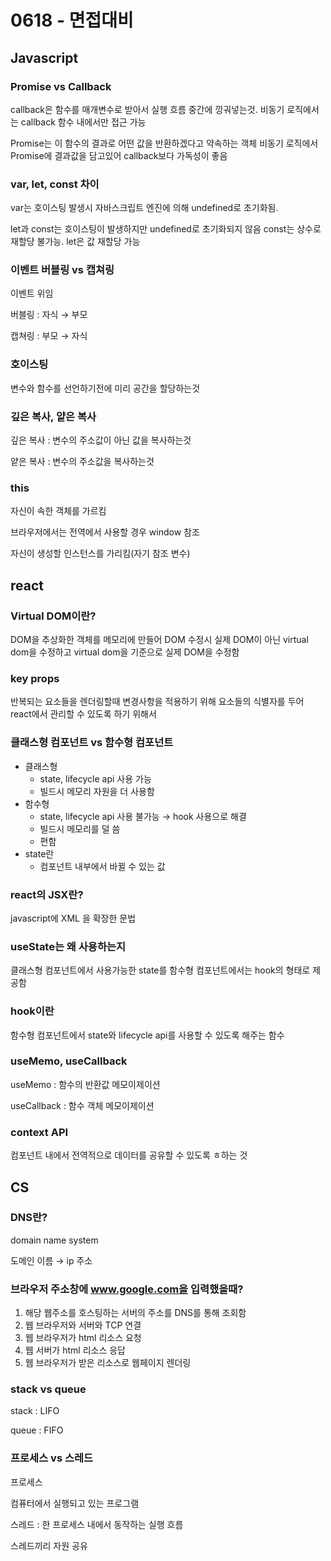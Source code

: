 # 0618 - 면접대비

## Javascript

### Promise vs Callback

callback은 함수를 매개변수로 받아서 실행 흐름 중간에 낑궈넣는것. 비동기 로직에서는 callback 함수 내에서만 접근 가능

Promise는 이 함수의 결과로 어떤 값을 반환하겠다고 약속하는 객체 비동기 로직에서 Promise에 결과값을 담고있어 callback보다 가독성이 좋음

### var, let, const 차이

var는 호이스팅 발생시 자바스크립트 엔진에 의해 undefined로 초기화됨.

let과 const는 호이스팅이 발생하지만 undefined로 초기화되지 않음
const는 상수로 재할당 불가능. let은 값 재할당 가능

### 이벤트 버블링 vs 캡쳐링

이벤트 위임

버블링 : 자식 → 부모

캡쳐링 : 부모 → 자식

### 호이스팅

변수와 함수를 선언하기전에 미리 공간을 할당하는것

### 깊은 복사, 얕은 복사

깊은 복사 : 변수의 주소값이 아닌 값을 복사하는것

얕은 복사 : 변수의 주소값을 복사하는것

### this

자신이 속한 객체를 가르킴

브라우저에서는 전역에서 사용할 경우 window 참조

자신이 생성할 인스턴스를 가리킴(자기 참조 변수)

## react

### Virtual DOM이란?

DOM을 추상화한 객체를 메모리에 만들어 DOM 수정시 실제 DOM이 아닌 virtual dom을 수정하고 virtual dom을 기준으로 실제 DOM을 수정함

### key props

반복되는 요소들을 렌더링할때 변경사항을 적용하기 위해 요소들의 식별자를 두어 react에서 관리할 수 있도록 하기 위해서

### 클래스형 컴포넌트 vs 함수형 컴포넌트

- 클래스형
  - state, lifecycle api 사용 가능
  - 빌드시 메모리 자원을 더 사용함
- 함수형
  - state, lifecycle api 사용 불가능 → hook 사용으로 해결
  - 빌드시 메모리를 덜 씀
  - 편함
- state란
  - 컴포넌트 내부에서 바뀔 수 있는 값

### react의 JSX란?

javascript에 XML 을 확장한 문법

### useState는 왜 사용하는지

클래스형 컴포넌트에서 사용가능한 state를 함수형 컴포넌트에서는 hook의 형태로 제공함

### hook이란

함수형 컴포넌트에서 state와 lifecycle api를 사용할 수 있도록 해주는 함수

### useMemo, useCallback

useMemo : 함수의 반환값 메모이제이션

useCallback : 함수 객체 메모이제이션

### context API

컴포넌트 내에서 전역적으로 데이터를 공유할 수 있도록 ㅎ하는 것

## CS

### DNS란?

domain name system

도메인 이름 → ip 주소

### 브라우저 주소창에 www.google.com을 입력했을때?

1. 해당 웹주소를 호스팅하는 서버의 주소를 DNS를 통해 조회함
2. 웹 브라우저와 서버와 TCP 연결
3. 웹 브라우저가 html 리소스 요청
4. 웹 서버가 html 리소스 응답
5. 웹 브라우저가 받은 리소스로 웹페이지 렌더링

### stack vs queue

stack : LIFO

queue : FIFO

### 프로세스 vs 스레드

프로세스

컴퓨터에서 실행되고 있는 프로그램

스레드 : 한 프로세스 내에서 동작하는 실행 흐름

스레드끼리 자원 공유
